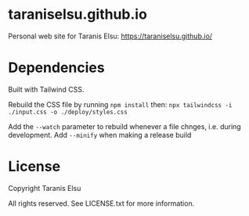 # taraniselsu.github.io

Personal web site for Taranis Elsu: https://taraniselsu.github.io/


# Dependencies

Built with Tailwind CSS.

Rebuild the CSS file by running `npm install` then:
`npx tailwindcss -i ./input.css -o ./deploy/styles.css`

Add the `--watch` parameter to rebuild whenever a file chnges, i.e. during development.
Add `--minify` when making a release build


# License

Copyright Taranis Elsu

All rights reserved. See LICENSE.txt for more information.
